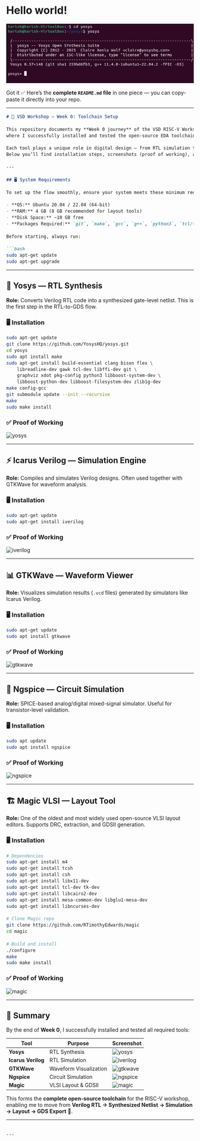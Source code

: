 # Hello world!

![some image](https://github.com/Harish7377/RISC-V_VSD_Concept-to-Silicon/blob/main/Week%200/yosys.png)



Got it ✅
Here’s the **complete `README.md` file** in one piece — you can copy-paste it directly into your repo.

---

````markdown
# 🚀 VSD Workshop — Week 0: Toolchain Setup  

This repository documents my **Week 0 journey** of the VSD RISC-V Workshop,  
where I successfully installed and tested the open-source EDA toolchain needed for the RTL → GDSII flow.  

Each tool plays a unique role in digital design — from RTL simulation to synthesis, layout, and circuit verification.  
Below you’ll find installation steps, screenshots (proof of working), and quick notes for every tool.  

---

## 🖥️ System Requirements  

To set up the flow smoothly, ensure your system meets these minimum requirements:  

- **OS:** Ubuntu 20.04 / 22.04 (64-bit)  
- **RAM:** 4 GB (8 GB recommended for layout tools)  
- **Disk Space:** ~10 GB free  
- **Packages Required:** `git`, `make`, `gcc`, `g++`, `python3`, `tcl/tk`, `ncurses`  

Before starting, always run:  

```bash
sudo apt-get update
sudo apt-get upgrade
````

---

## 🔧 Yosys — RTL Synthesis

**Role:** Converts Verilog RTL code into a synthesized gate-level netlist.
This is the first step in the RTL-to-GDS flow.

### 🖥️ Installation

```bash
sudo apt-get update
git clone https://github.com/YosysHQ/yosys.git
cd yosys
sudo apt install make
sudo apt-get install build-essential clang bison flex \
    libreadline-dev gawk tcl-dev libffi-dev git \
    graphviz xdot pkg-config python3 libboost-system-dev \
    libboost-python-dev libboost-filesystem-dev zlib1g-dev
make config-gcc
git submodule update --init --recursive
make
sudo make install
```

### ✅ Proof of Working

![yosys](https://github.com/Harish7377/RISC-V_VSD_Concept-to-Silicon/blob/main/Week0/yosys.png)

---

## ⚡ Icarus Verilog — Simulation Engine

**Role:** Compiles and simulates Verilog designs. Often used together with GTKWave for waveform analysis.

### 🖥️ Installation

```bash
sudo apt-get update
sudo apt-get install iverilog
```

### ✅ Proof of Working

![iverilog](https://github.com/Harish7377/RISC-V_VSD_Concept-to-Silicon/blob/main/Week0/iverilog.png)

---

## 📊 GTKWave — Waveform Viewer

**Role:** Visualizes simulation results (`.vcd` files) generated by simulators like Icarus Verilog.

### 🖥️ Installation

```bash
sudo apt-get update
sudo apt install gtkwave
```

### ✅ Proof of Working

![gtkwave](https://github.com/Harish7377/RISC-V_VSD_Concept-to-Silicon/blob/main/Week0/gtkwave.png)

---

## 🔬 Ngspice — Circuit Simulation

**Role:** SPICE-based analog/digital mixed-signal simulator. Useful for transistor-level validation.

### 🖥️ Installation

```bash
sudo apt update
sudo apt install ngspice
```

### ✅ Proof of Working

![ngspice](https://github.com/Harish7377/RISC-V_VSD_Concept-to-Silicon/blob/main/Week0/ngspice.png)

---

## 🏗️ Magic VLSI — Layout Tool

**Role:** One of the oldest and most widely used open-source VLSI layout editors.
Supports DRC, extraction, and GDSII generation.

### 🖥️ Installation

```bash
# Dependencies
sudo apt-get install m4
sudo apt-get install tcsh
sudo apt-get install csh
sudo apt-get install libx11-dev
sudo apt-get install tcl-dev tk-dev
sudo apt-get install libcairo2-dev
sudo apt-get install mesa-common-dev libglu1-mesa-dev
sudo apt-get install libncurses-dev

# Clone Magic repo
git clone https://github.com/RTimothyEdwards/magic
cd magic

# Build and install
./configure
make
sudo make install
```

### ✅ Proof of Working

![magic](https://github.com/Harish7377/RISC-V_VSD_Concept-to-Silicon/blob/main/Week0/magic.png)

---

## 📌 Summary

By the end of **Week 0**, I successfully installed and tested all required tools:

| Tool               | Purpose                | Screenshot                                                                                            |
| ------------------ | ---------------------- | ----------------------------------------------------------------------------------------------------- |
| **Yosys**          | RTL Synthesis          | ![yosys](https://github.com/Harish7377/RISC-V_VSD_Concept-to-Silicon/blob/main/Week0/yosys.png)       |
| **Icarus Verilog** | RTL Simulation         | ![iverilog](https://github.com/Harish7377/RISC-V_VSD_Concept-to-Silicon/blob/main/Week0/iverilog.png) |
| **GTKWave**        | Waveform Visualization | ![gtkwave](https://github.com/Harish7377/RISC-V_VSD_Concept-to-Silicon/blob/main/Week0/gtkwave.png)   |
| **Ngspice**        | Circuit Simulation     | ![ngspice](https://github.com/Harish7377/RISC-V_VSD_Concept-to-Silicon/blob/main/Week0/ngspice.png)   |
| **Magic**          | VLSI Layout & GDSII    | ![magic](https://github.com/Harish7377/RISC-V_VSD_Concept-to-Silicon/blob/main/Week0/magic.png)       |

This forms the **complete open-source toolchain** for the RISC-V workshop, enabling me to move from **Verilog RTL → Synthesized Netlist → Simulation → Layout → GDS Export** 🚀.

---

```

---

```
